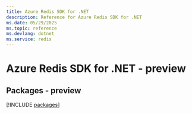 ```yaml
---
title: Azure Redis SDK for .NET
description: Reference for Azure Redis SDK for .NET
ms.date: 05/29/2025
ms.topic: reference
ms.devlang: dotnet
ms.service: redis
---
```

# Azure Redis SDK for .NET - preview
## Packages - preview
[!INCLUDE [packages](redis-index.md)]